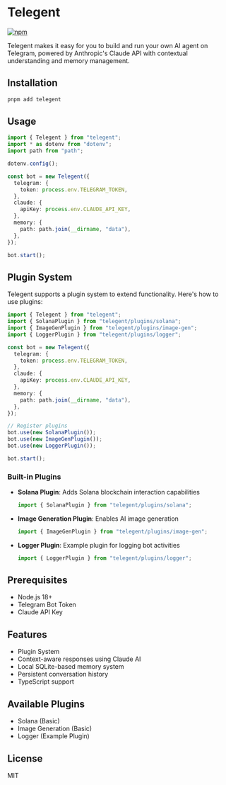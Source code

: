 # Telegent

[![npm](https://img.shields.io/npm/v/telegent?logo=npm&style=flat&labelColor=000&color=3b82f6)](https://www.npmjs.org/package/telegent)

Telegent makes it easy for you to build and run your own AI agent on Telegram, powered by Anthropic's Claude API with contextual understanding and memory management.

## Installation

```bash
pnpm add telegent
```

## Usage

```typescript
import { Telegent } from "telegent";
import * as dotenv from "dotenv";
import path from "path";

dotenv.config();

const bot = new Telegent({
  telegram: {
    token: process.env.TELEGRAM_TOKEN,
  },
  claude: {
    apiKey: process.env.CLAUDE_API_KEY,
  },
  memory: {
    path: path.join(__dirname, "data"),
  },
});

bot.start();
```

## Plugin System

Telegent supports a plugin system to extend functionality. Here's how to use plugins:

```typescript
import { Telegent } from "telegent";
import { SolanaPlugin } from "telegent/plugins/solana";
import { ImageGenPlugin } from "telegent/plugins/image-gen";
import { LoggerPlugin } from "telegent/plugins/logger";

const bot = new Telegent({
  telegram: {
    token: process.env.TELEGRAM_TOKEN,
  },
  claude: {
    apiKey: process.env.CLAUDE_API_KEY,
  },
  memory: {
    path: path.join(__dirname, "data"),
  },
});

// Register plugins
bot.use(new SolanaPlugin());
bot.use(new ImageGenPlugin());
bot.use(new LoggerPlugin());

bot.start();
```

### Built-in Plugins

- **Solana Plugin**: Adds Solana blockchain interaction capabilities
  ```typescript
  import { SolanaPlugin } from "telegent/plugins/solana";
  ```

- **Image Generation Plugin**: Enables AI image generation
  ```typescript
  import { ImageGenPlugin } from "telegent/plugins/image-gen";
  ```

- **Logger Plugin**: Example plugin for logging bot activities
  ```typescript
  import { LoggerPlugin } from "telegent/plugins/logger";
  ```

## Prerequisites

- Node.js 18+
- Telegram Bot Token
- Claude API Key

## Features

- Plugin System
- Context-aware responses using Claude AI
- Local SQLite-based memory system
- Persistent conversation history
- TypeScript support

## Available Plugins

- Solana (Basic)
- Image Generation (Basic)
- Logger (Example Plugin)

## License

MIT

